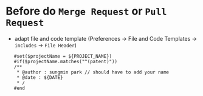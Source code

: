 # Before do `Merge Request` or `Pull Request`
* adapt file and code template (Preferences -> File and Code Templates -> `includes` -> `File Header`)
```aidl
   #set($projectName = ${PROJECT_NAME})
   #if($projectName.matches("^(patent)"))
   /**
    * @author : sungmin park // should have to add your name
    * @date : ${DATE}
    * /
   #end 
``` 